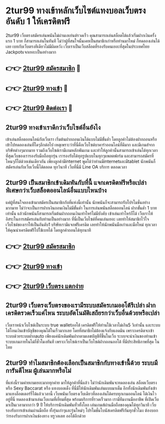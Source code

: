 # 2tur99 ทางเข้าหลักเว็บไซต์แทงบอลเว็บตรง อันดับ 1 ให้เครดิตฟรี

2tur99 เว็บตรงสมัครเล่นพนันไม่ผ่านเอเย่นต์รวดเร็ว คุณสามารถเล่นสล็อตได้แล้วเริ่มฝากเงินครั้งแรก 1 บาท ก็สามารถเล่นในทันที ไม่ว่าผู้ที่สนใจนั้นเคยเป็นสมาชิกเก่าหรือท่านมาใหม่ ก็ทดลองเล่นได้เลย เบทกับเว็บตรงทีเดียวไม่มีผิดหวัง เว็บเราเป็นเว็บสล็อตที่รองรับคนเยอะที่สุดในประเทศไทย Jackpotแจกเยอะเป็นอย่างมาก

## 👉👉 [2tur99 สมัครสมาชิก](https://bit.ly/3Ckzg5n) 🎰
## 👉👉 [2tur99 ทางเข้า](https://bit.ly/3Ckzg5n) 🎰
## 👉👉 [2tur99 ติดต่อเรา](https://bit.ly/3Ckzg5n) 🎰

## 2tur99 ทางเข้าเราดีกว่าเว็บไซต์อื่นยังไง
เข้าเล่นสล็อตออนไลน์กับเว็บเรา เริ่มต้นฝากถอนเงินได้แบบไม่มีขั้นต่ำ โดยลูกค้าไม่ต้องฝากถอนหรือเข้าไปทดลองเล่นที่ใดๆอีกต่อไป เหตุเพราะว่าที่นี่คือเว็บไซต์บาคาร่าออนไลน์ที่ดีมาก และมีเกมส์จากบริษัทต่างๆมากมาย รวมถึงเว็บไซต์เรามีเกมหลักพันเกม และทำให้ลูกค้านั้นสามารถเข้าเล่นได้ทุกเวลา ที่สุดเว็บของเรารองรับมือถือทุกรุ่น เรารองรับได้ทุกรูปแบบในทุกๆแพลตฟอร์ม และสามารถสมัครที่ไหนๆก็ได้ด้วยเช่นเดียวกัน เพียงลูกค้ามีinternet พูดได้ว่าท่านมีinternetและมีtablet นักพนันก็สมัครเล่นกับเว็บเว็บนี้ได้ตลอด ทุกวินาที เว็บที่นี่มี Line OA บริการ ตลอดเวลา

## 2tur99 เป็นสมาชิกเข้าเดิมพันกับที่นี้ แจกเครดิตฟรีหรือเปล่า พิเศษกว่าเว็บสล็อตออนไลน์อื่นแบบไหนบ้าง
แค่ผู้ที่สนใจลองเข้ามาสมัครเป็นสมาชิกกับที่แห่งนี้เท่านั้น นักพนันก็จะสามารถรับโปรโมชั่นอย่างมากมาย ไม่ว่าจะเป็นการฝากเงินถอนเงินไม่มีขั้นต่ำ ในการเล่นพนันสล็อตออนไลน์ ฝากขั้นต่ำ 1 บาทเท่านั้น แล้วนักพนันก็สามารถเริ่มต้นฝากถอนเงินเท่าไหร่ไม่มีบังคับ เข้าเล่นเท่าไหร่ก็ได้ เว็บเราให้อิสระในการสมัครเล่นกับท่านเป็นอย่างมาก ที่นี่เป็นเว็บไซต์ที่คนเล่นเยอะ เลยทำให้สมาชิกไว้ใจเว็บไซต์ของเราให้เป็นอันดับ1 บริษัทเรามีแจกฟรีเครดิต เลยทำให้นักพนันมือเก่าและมือใหม่ ทุกเวลา ให้คุณนำเครดิตฟรีไปใช้เบทได้ โดยลูกค้าถอนได้ทุกนาที

## 👉👉 [2tur99 สมัครสมาชิก](https://bit.ly/3Ckzg5n)
## 👉👉 [2tur99 ทางเข้า](https://bit.ly/3Ckzg5n)
## 👉👉 [2tur99 เว็บตรง แตกง่าย](https://bit.ly/3Ckzg5n)

## 2tur99 เว็บตรงเว็บตรงของเรามีระบบสมัครเกมออโต้รึเปล่า ฝากเครดิตรวดเร็วแค่ไหน ระบบอัตโนมัติเสถียรกว่าเว็บอื่นด้วยหรือเปล่า
เว็บเราหน้าเว็บไซต์เป็นระบบ true walletออโต้ เครดิตฟรีให้ท่านใช้เวลาไม่เกิน5 วิเท่านั้น และระบบได้โอนเงินเข้าบัญชีของคุณได้ในเร็วมากเลย โดยที่สมาชิกไม่ต้องแจ้งกับแอดมิน เพราะเครดิตจะเข้าระบบด้วยระบบฝากauto เพียงแค่นักเดิมพันฝากตามเลขบัญชีที่ขึ้นในเว็บ ระบบจะนำเงินของท่านเข้าระบบเกมภายในไม่กี่ชั่วโมงทันที เพราะเว็บไซต์เราเป็นเว็บไซต์ฝากถอนออโต้ ที่มีประสิทธิภาพที่สุด ในไทย

## 2tur99 ทำไมสมาชิกต้องเลือกเป็นสมาชิกกับทางเข้านี้ด้วย ระบบมีการันตีไหม ผู้เล่นมากหรือไม่
ที่แห่งนี้รวมค่ายเกมเยอะมากทุกค่าย มาให้ลูกค้าที่นี่แล้ว ไม่ว่านักเดิมพันจะทดลองเล่น สล็อตเว็บตรง หรือ Sexy Baccarat หรือ แทงบอลเต็ง ที่นี่มีให้นักเดิมพันเล่นแบบมาเต็ม อีกทั้งนักเดิมพันยังเข้ามาแทงล็อตเตอร์รี่ได้แล้วเวลานี้ เว็บพนันเว็บตรงเว็บเดียวที่ลองเล่นได้ครบทุกเกมออนไลน์ ได้เงินไวอยู่ที่นี่ ทดลองเข้ามาเล่นเว็บเกมที่เยี่ยมที่สุด พร้อมบริการที่รวดเร็วมาก เรามีทีมงานมืออาชีพ ที่เปิดเว็บมาเป็นเวลามากกว่า 9 ปี ให้บริการนักเดิมพันทั่วทั้งโลก เล่นเกมส์ผ่านมือถือของคุณได้ทุกวินาที เว็บรองรับการเข้าเล่นผ่านมือถือ ทั้งรุ่นเก่าๆและรุ่นใหม่ๆ โปรโมชั่นโบนัสเครดิตฟรีกันทุกชั่วโมง ต้องบอกว่ารองรับการฝากเงินช่องทาง ทรูวอเลท ออโต้อีกด้วย
